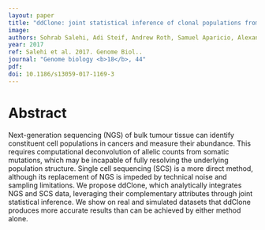 ```yaml
---
layout: paper
title: "ddClone: joint statistical inference of clonal populations from single cell and bulk tumour sequencing data."
image: 
authors: Sohrab Salehi, Adi Steif, Andrew Roth, Samuel Aparicio, Alexandre Bouchard-Côté, Sohrab P Shah
year: 2017
ref: Salehi et al. 2017. Genome Biol..
journal: "Genome biology <b>18</b>, 44"
pdf: 
doi: 10.1186/s13059-017-1169-3
---
```


# Abstract

Next-generation sequencing (NGS) of bulk tumour tissue can identify constituent cell populations in cancers and measure their abundance. This requires computational deconvolution of allelic counts from somatic mutations, which may be incapable of fully resolving the underlying population structure. Single cell sequencing (SCS) is a more direct method, although its replacement of NGS is impeded by technical noise and sampling limitations. We propose ddClone, which analytically integrates NGS and SCS data, leveraging their complementary attributes through joint statistical inference. We show on real and simulated datasets that ddClone produces more accurate results than can be achieved by either method alone.


